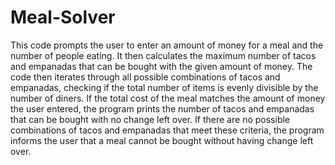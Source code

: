 # Meal-Solver

This code prompts the user to enter an amount of money for a meal and the number of people eating. It then calculates the maximum number of tacos and empanadas that can be bought with the given amount of money. The code then iterates through all possible combinations of tacos and empanadas, checking if the total number of items is evenly divisible by the number of diners. If the total cost of the meal matches the amount of money the user entered, the program prints the number of tacos and empanadas that can be bought with no change left over. If there are no possible combinations of tacos and empanadas that meet these criteria, the program informs the user that a meal cannot be bought without having change left over.
